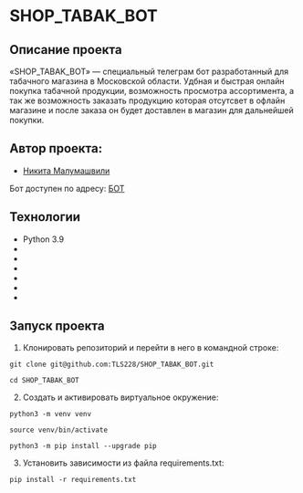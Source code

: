 # SHOP_TABAK_BOT
## Описание проекта
«SHOP_TABAK_BOT» — специальный телеграм бот разработанный для табачного магазина в Московской области. Удбная и быстрая онлайн покупка табачной продукции, возможность просмотра ассортимента, а так же возможность заказать продукцию которая отсутсвет в офлайн магазине и после заказа он будет доставлен в магазин для дальнейшей покупки.

## Автор проекта:
*  [Никита Малумашвили](https://github.com/TLS228)

Бот доступен по адресу: [БОТ](https://t.me/BlackSmokeOnebot)
## Технологии
* Python 3.9
* 
* 
* 
* 
* 
* 
## Запуск проекта
1. Клонировать репозиторий и перейти в него в командной строке:

```
git clone git@github.com:TLS228/SHOP_TABAK_BOT.git
```

```
cd SHOP_TABAK_BOT
```

2. Создать и активировать виртуальное окружение:

```
python3 -m venv venv
```

```
source venv/bin/activate
```

```
python3 -m pip install --upgrade pip
```

3. Установить зависимости из файла requirements.txt:

```
pip install -r requirements.txt
```